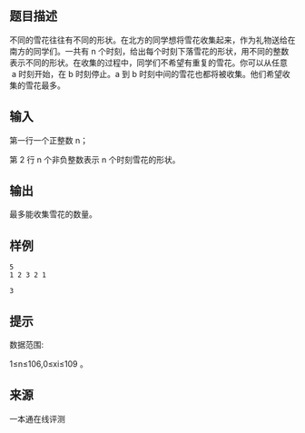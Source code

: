 ## 题目描述

不同的雪花往往有不同的形状。在北方的同学想将雪花收集起来，作为礼物送给在南方的同学们。一共有 n 个时刻，给出每个时刻下落雪花的形状，用不同的整数表示不同的形状。在收集的过程中，同学们不希望有重复的雪花。你可以从任意  a 时刻开始，在 b 时刻停止。a 到 b 时刻中间的雪花也都将被收集。他们希望收集的雪花最多。

## 输入

第一行一个正整数 n；

第 2 行 n 个非负整数表示 n 个时刻雪花的形状。

## 输出

最多能收集雪花的数量。

## 样例

```input1
5
1 2 3 2 1

```

```output1
3
```

## 提示

数据范围:

1≤n≤106,0≤xi≤109​​ 。


 ## 来源

 一本通在线评测 